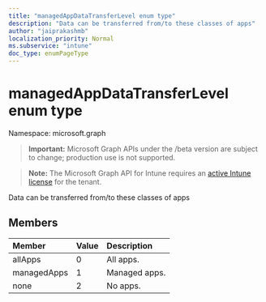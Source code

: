 ```yaml
---
title: "managedAppDataTransferLevel enum type"
description: "Data can be transferred from/to these classes of apps"
author: "jaiprakashmb"
localization_priority: Normal
ms.subservice: "intune"
doc_type: enumPageType
---
```


# managedAppDataTransferLevel enum type

Namespace: microsoft.graph
> **Important:** Microsoft Graph APIs under the /beta version are subject to change; production use is not supported.

> **Note:** The Microsoft Graph API for Intune requires an [active Intune license](https://go.microsoft.com/fwlink/?linkid=839381) for the tenant.


Data can be transferred from/to these classes of apps

## Members
|Member|Value|Description|
|:---|:---|:---|
|allApps|0|All apps.|
|managedApps|1|Managed apps.|
|none|2|No apps.|
